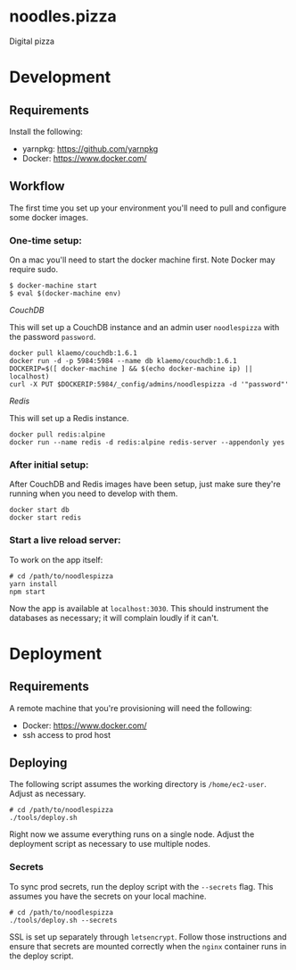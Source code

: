 noodles.pizza
===

Digital pizza


# Development

## Requirements

Install the following:

* yarnpkg: https://github.com/yarnpkg
* Docker: https://www.docker.com/


## Workflow

The first time you set up your environment you'll need to pull and configure
some docker images.


### One-time setup:

On a mac you'll need to start the docker machine first. Note Docker may require sudo.

```
$ docker-machine start
$ eval $(docker-machine env)
```

*CouchDB*

This will set up a CouchDB instance and an admin user `noodlespizza` with the password `password`.

```
docker pull klaemo/couchdb:1.6.1
docker run -d -p 5984:5984 --name db klaemo/couchdb:1.6.1
DOCKERIP=$([ docker-machine ] && $(echo docker-machine ip) || localhost)
curl -X PUT $DOCKERIP:5984/_config/admins/noodlespizza -d '"password"'
```

*Redis*

This will set up a Redis instance.
```
docker pull redis:alpine
docker run --name redis -d redis:alpine redis-server --appendonly yes
```

### After initial setup:

After CouchDB and Redis images have been setup, just make sure they're running
when you need to develop with them.

```
docker start db
docker start redis
```

### Start a live reload server:

To work on the app itself:

```
# cd /path/to/noodlespizza
yarn install
npm start
```

Now the app is available at `localhost:3030`. This should instrument the
databases as necessary; it will complain loudly if it can't.


# Deployment

## Requirements

A remote machine that you're provisioning will need the following:

* Docker: https://www.docker.com/
* ssh access to prod host


## Deploying

The following script assumes the working directory is `/home/ec2-user`. Adjust
as necessary.

```
# cd /path/to/noodlespizza
./tools/deploy.sh
```

Right now we assume everything runs on a single node. Adjust the deployment
script as necessary to use multiple nodes.


### Secrets

To sync prod secrets, run the deploy script with the `--secrets` flag.
This assumes you have the secrets on your local machine.

```
# cd /path/to/noodlespizza
./tools/deploy.sh --secrets
```

SSL is set up separately through `letsencrypt`. Follow those instructions and
ensure that secrets are mounted correctly when the `nginx` container runs in the
deploy script.
